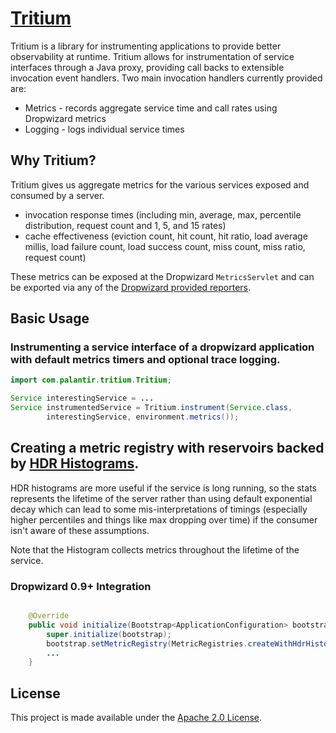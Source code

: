 # [Tritium](https://github.com/palantir/tritium)

Tritium is a library for instrumenting applications  to provide better observability at runtime. Tritium allows for instrumentation of service interfaces through a Java proxy, providing call backs to extensible invocation event handlers. Two main invocation handlers currently provided are:

* Metrics - records aggregate service time and call rates using Dropwizard metrics
* Logging - logs individual service times

## Why Tritium?

Tritium gives us aggregate metrics for the various services exposed and consumed by a server.

* invocation response times (including min, average, max, percentile distribution, request count and 1, 5, and 15 rates)
* cache effectiveness (eviction count, hit count, hit ratio, load average millis, load failure count, load success count, miss count, miss ratio, request count)

These metrics can be exposed at the Dropwizard ``MetricsServlet`` and can be exported via any of the [Dropwizard provided reporters](http://metrics.dropwizard.io/3.1.0/manual/core/#reporters).

## Basic Usage

### Instrumenting a service interface of a dropwizard application with default metrics timers and optional trace logging.

```java
import com.palantir.tritium.Tritium;

Service interestingService = ...
Service instrumentedService = Tritium.instrument(Service.class,
        interestingService, environment.metrics());
```

## Creating a metric registry with reservoirs backed by [HDR Histograms](https://hdrhistogram.github.io/HdrHistogram/).

HDR histograms are more useful if the service is long running, so the stats represents the lifetime of the server rather than using default exponential decay which can lead to some mis-interpretations of timings (especially higher percentiles and things like max dropping over time) if the consumer isn't aware of these assumptions.

Note that the Histogram collects metrics throughout the lifetime of the service.

### Dropwizard 0.9+ Integration

```java

    @Override
    public void initialize(Bootstrap<ApplicationConfiguration> bootstrap) {
        super.initialize(bootstrap);
        bootstrap.setMetricRegistry(MetricRegistries.createWithHdrHistogramReservoirs());
        ...
    }
```

License
-------
This project is made available under the
[Apache 2.0 License](http://www.apache.org/licenses/LICENSE-2.0).

